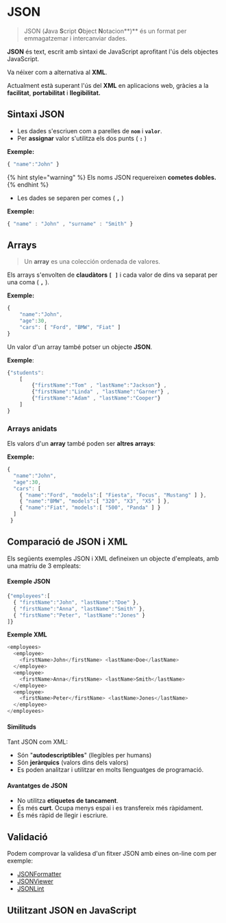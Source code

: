 # JSON

> JSON \(**J**ava **S**cript **O**bject **N**otacion**\)** és un format per emmagatzemar i intercanviar dades.

**JSON** és text, escrit amb sintaxi de JavaScript aprofitant l'ús dels objectes JavaScript.

Va néixer com a alternativa al **XML**.

Actualment està superant l'ús del **XML** en aplicacions web, gràcies a la **facilitat**, **portabilitat** i **llegibilitat.**

## **Sintaxi JSON**

* Les dades s'escriuen com a parelles de **`nom`** i **`valor`**.
* Per **assignar** valor s'utilitza els dos punts \( **`:`** \)

**Exemple:**

```javascript
{ "name":"John" } 
```

{% hint style="warning" %}
Els noms JSON requereixen **cometes dobles.**
{% endhint %}

* Les dades se separen per comes \( **`,`** \)

**Exemple:**

```javascript
{ "name" : "John" , "surname" : "Smith" } 
```

## Arrays

> Un **array** es una colección ordenada de valores.

Els arrays s'envolten de **claudàtors `[ ]`** i cada valor de dins va separat per una coma \( **`,`** \).

**Exemple:**

```javascript
{
    "name":"John",
    "age":30,
    "cars": [ "Ford", "BMW", "Fiat" ]
}
```

Un valor d'un array també potser un objecte **JSON**.

**Exemple**:

```javascript
{"students": 
    [
        {"firstName":"Tom" , "lastName":"Jackson"} ,
        {"firstName":"Linda" , "lastName":"Garner"} ,
        {"firstName":"Adam" , "lastName":"Cooper"}
    ]
}
```

### Arrays anidats

Els valors d'un **array** també poden ser **altres arrays**:

**Exemple:**

```javascript
{
  "name":"John",
  "age":30,
  "cars": [
    { "name":"Ford", "models":[ "Fiesta", "Focus", "Mustang" ] },
    { "name":"BMW", "models":[ "320", "X3", "X5" ] },
    { "name":"Fiat", "models":[ "500", "Panda" ] }
  ]
 }
```

## Comparació de JSON i XML

Els següents exemples JSON i XML defineixen un objecte d'empleats, amb una matriu de 3 empleats:

#### Exemple JSON 

```javascript
{"employees":[
  { "firstName":"John", "lastName":"Doe" },
  { "firstName":"Anna", "lastName":"Smith" },
  { "firstName":"Peter", "lastName":"Jones" }
]}
```

**Exemple XML**

```javascript
<employees>
  <employee>
    <firstName>John</firstName> <lastName>Doe</lastName>
  </employee>
  <employee>
    <firstName>Anna</firstName> <lastName>Smith</lastName>
  </employee>
  <employee>
    <firstName>Peter</firstName> <lastName>Jones</lastName>
  </employee>
</employees>
```

#### Similituds

Tant JSON com XML:

* Són "**autodescriptibles**" \(llegibles per humans\)
* Són **jeràrquics** \(valors dins dels valors\)
* Es poden analitzar i utilitzar en molts llenguatges de programació.

#### Avantatges de JSON

* No utilitza **etiquetes de tancament**.
* És més **curt**. Ocupa menys espai i es transfereix més ràpidament.
* És més ràpid de llegir i escriure.

## Validació

Podem comprovar la validesa d'un fitxer JSON amb eines on-line com per exemple:

* [JSONFormatter](https://jsonformatter.curiousconcept.com/)
* [JSONViewer](http://jsonviewer.stack.hu/)
* [JSONLint](https://jsonlint.com/)

## Utilitzant JSON en JavaScript



